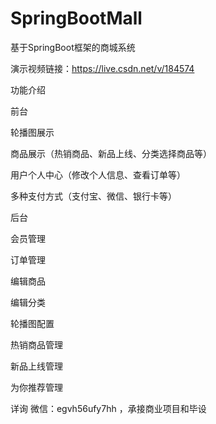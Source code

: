 # SpringBootMall
基于SpringBoot框架的商城系统

演示视频链接：https://live.csdn.net/v/184574

功能介绍

前台

轮播图展示

商品展示（热销商品、新品上线、分类选择商品等）

用户个人中心（修改个人信息、查看订单等）

多种支付方式（支付宝、微信、银行卡等）

后台

会员管理

订单管理

编辑商品

编辑分类

轮播图配置

热销商品管理

新品上线管理

为你推荐管理

详询 微信：egvh56ufy7hh ，承接商业项目和毕设
